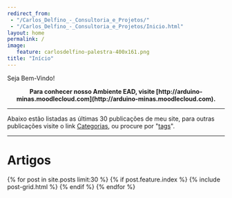 ```yaml
---
redirect_from: 
 - "/Carlos_Delfino_-_Consultoria_e_Projetos/"
 - "/Carlos_Delfino_-_Consultoria_e_Projetos/Inicio.html"
layout: home
permalink: /
image:
   feature: carlosdelfino-palestra-400x161.png
title: "Início"
---
```

Seja Bem-Vindo!

<p>
	<strong>
		<center>
	Para conhecer nosso Ambiente EAD, visite [http://arduino-minas.moodlecloud.com](http://arduino-minas.moodlecloud.com).
		</center>
	</strong>
</p>

<hr />

Abaixo estão listadas as últimas 30 publicações de meu site, para 
 outras publicações visite o link [Categorias](/categorias/), ou 
procure por "[tags](/tags)".  

<hr />

# Artigos 
<div class="tiles">
{% for post in site.posts limit:30 %}
   {% if post.feature.index %}   
      {% include post-grid.html %}	
   {% endif %}
{% endfor %}
</div>
<!-- /.tiles -->

